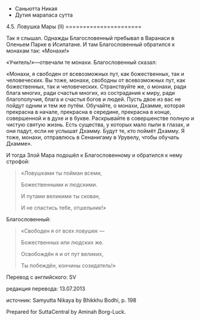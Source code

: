 









* Саньютта Никая
* Дутия марапаса сутта


4\.5\. Ловушка Мары \(II\)
\=\=\=\=\=\=\=\=\=\=\=\=\=\=\=\=\=\=\=\=\=\=



Так я слышал\. Однажды Благословенный пребывал в Варанаси в Оленьем Парке в Исипатане\. И там Благословенный обратился к монахам так: «Монахи\!»


«Учитель\!»—отвечали те монахи\. Благословенный сказал:


«Монахи, я свободен от всевозможных пут, как божественных, так и человеческих\. Вы тоже, монахи, свободны от всевозможных пут, как божественных, так и человеческих\. Странствуйте же, о монахи, ради блага многих, ради счастья многих, из сострадания к миру, ради благополучия, блага и счастья богов и людей\. Пусть двое из вас не пойдут одним и тем же путём\. Обучайте, о монахи, Дхамме, которая прекрасна в начале, прекрасна в середине, прекрасна в конце, совершенной и в духе и в букве\. Раскрывайте в совершенстве полную и чистую святую жизнь\. Есть существа, у которых мало пыли в глазах, и они падут, если не услышат Дхамму\. Будут те, кто поймёт Дхамму\. Я тоже, монахи, отправлюсь в Сенанигаму в Урувелу, чтобы обучать Дхамме»\.


И тогда Злой Мара подошёл к Благословенному и обратился к нему строфой:



> «Ловушками ты пойман всеми,  
> 
> Божественными и людскими\.  
> 
> И путами великими ты скован,  
> 
> И не спастись тебе, отшельник\!»


Благословенный:



> «Свободен я от всех ловушек —  
> 
> Божественных или людских же\.  
> 
> Освобождён я и от пут великих,  
> 
> Ты побеждён, кончины созидатель\!»



Перевод с английского: SV


редакция перевода: 13\.07\.2013


источник: Samyutta Nikaya by Bhikkhu Bodhi, p\. 198


Prepared for SuttaCentral by Aminah Borg\-Luck\.






